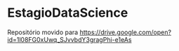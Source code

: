 # EstagioDataScience

Repositório movido para https://drive.google.com/open?id=1l08FG0xUwq_SJvvbdY3gragPhi-e1eAs
